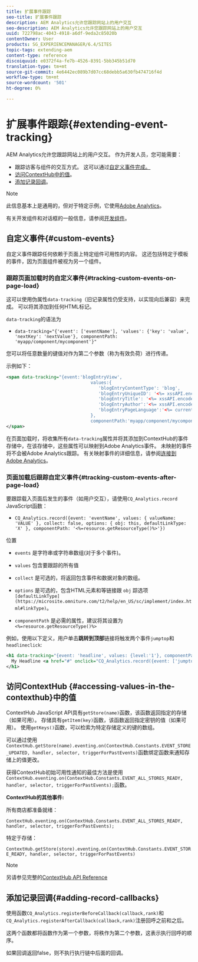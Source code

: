 ```yaml
---
title: 扩展事件跟踪
seo-title: 扩展事件跟踪
description: AEM Analytics允许您跟踪网站上的用户交互
seo-description: AEM Analytics允许您跟踪网站上的用户交互
uuid: 722798ac-4043-4918-a6df-9eda2c85020b
contentOwner: User
products: SG_EXPERIENCEMANAGER/6.4/SITES
topic-tags: extending-aem
content-type: reference
discoiquuid: e0372f4a-fe7b-4526-8391-5bb345b51d70
translation-type: tm+mt
source-git-commit: 4e6442ec089b7d07cc68debb5a630fb474716f4d
workflow-type: tm+mt
source-wordcount: '501'
ht-degree: 0%

---
```



# 扩展事件跟踪{#extending-event-tracking}

AEM Analytics允许您跟踪网站上的用户交互。 作为开发人员，您可能需要：

* 跟踪访客与组件的交互方式。 这可以通过[自定义事件完成。](#custom-events)
* [访问ContextHub中的值](/help/sites-developing/extending-analytics.md#accessing-values-in-the-contexthub)。
* [添加记录回调](#adding-record-callbacks)。

>[!NOTE]
>
>此信息基本上是通用的，但对于特定示例，它使用[Adobe Analytics](/help/sites-administering/adobeanalytics.md)。
>
>有关开发组件和对话框的一般信息，请参阅[开发组件](/help/sites-developing/components.md)。

## 自定义事件{#custom-events}

自定义事件跟踪任何依赖于页面上特定组件可用性的内容。 这还包括特定于模板的事件，因为页面组件被视为另一个组件。

### 跟踪页面加载时的自定义事件{#tracking-custom-events-on-page-load}

这可以使用伪属性`data-tracking`（旧记录属性仍受支持，以实现向后兼容）来完成。 可以将其添加到任何HTML标记。

`data-tracking`的语法为

* `data-tracking="{'event': ['eventName'], 'values': {'key': 'value', 'nextKey': 'nextValue'}, componentPath: 'myapp/component/mycomponent'}"`

您可以将任意数量的键值对作为第二个参数（称为有效负荷）进行传递。

示例如下：

```xml
<span data-tracking="{event:'blogEntryView', 
                                values:{
                                   'blogEntryContentType': 'blog', 
                                   'blogEntryUniqueID': '<%= xssAPI.encodeForJSString(entry.getId()) %>',
                                   'blogEntryTitle': '<%= xssAPI.encodeForJSString(entry.getTitle()) %>',
                                   'blogEntryAuthor':'<%= xssAPI.encodeForJSString(entry.getAuthor()) %>',
                                   'blogEntryPageLanguage':'<%= currentPage.getLanguage(true) %>'
                                },
                                componentPath:'myapp/component/mycomponent'}">
</span>
```

在页面加载时，将收集所有`data-tracking`属性并将其添加到ContextHub的事件存储中，在该存储中，这些属性可以映射到Adobe Analytics事件。 未映射的事件将不会被Adobe Analytics跟踪。 有关映射事件的详细信息，请参阅[连接到Adobe Analytics](/help/sites-administering/adobeanalytics.md)。

### 页面加载后跟踪自定义事件{#tracking-custom-events-after-page-load}

要跟踪载入页面后发生的事件（如用户交互），请使用`CQ_Analytics.record` JavaScript函数：

* `CQ_Analytics.record({event: 'eventName', values: { valueName: 'VALUE' }, collect: false, options: { obj: this, defaultLinkType: 'X' }, componentPath: '<%=resource.getResourceType()%>'})`

位置

* `events` 是字符串或字符串数组(对于多个事件)。

* `values` 包含要跟踪的所有值
* `collect` 是可选的，将返回包含事件和数据对象的数组。
* `options` 是可选的，包含HTML元素和等链接跟 `obj` 踪选项 ` [defaultLinkType](https://microsite.omniture.com/t2/help/en_US/sc/implement/index.html#linkType)`。

* `componentPath` 是必需的属性，建议将其设置为  `<%=resource.getResourceType()%>`

例如，使用以下定义，用户单击&#x200B;**跳转到顶部**&#x200B;链接将触发两个事件`jumptop`和`headlineclick`:

```xml
<h1 data-tracking="{event: 'headline', values: {level:'1'}, componentPath: '<%=resource.getResourceType()%>'}">
  My Headline <a href="#" onclick="CQ_Analytics.record({event: ['jumptop','headlineclick'],  values: {level:'1'}, componentPath: '<%=resource.getResourceType()%>'})">Jump to top</a>
</h1>
```

## 访问ContextHub {#accessing-values-in-the-contexthub}中的值

ContextHub JavaScript API具有`getStore(name)`函数，该函数返回指定的存储（如果可用）。 存储具有`getItem(key)`函数，该函数返回指定密钥的值（如果可用）。 使用`getKeys()`函数，可以检索为特定存储定义的键的数组。

可以通过使用`ContextHub.getStore(name).eventing.on(ContextHub.Constants.EVENT_STORE_UPDATED, handler, selector, triggerForPastEvents)`函数绑定函数来通知存储上的值更改。

获得ContextHub初始可用性通知的最佳方法是使用`ContextHub.eventing.on(ContextHub.Constants.EVENT_ALL_STORES_READY, handler, selector, triggerForPastEvents);`函数。

**ContextHub的其他事件:**

所有商店都准备就绪：

`ContextHub.eventing.on(ContextHub.Constants.EVENT_ALL_STORES_READY, handler, selector, triggerForPastEvents);`

特定于存储：

`ContextHub.getStore(store).eventing.on(ContextHub.Constants.EVENT_STORE_READY, handler, selector, triggerForPastEvents)`

>[!NOTE]
>
>另请参见完整的[ContextHub API Reference](https://helpx.adobe.com/experience-manager/6-4/sites/developing/using/contexthub-api.html#ContextHubJavascriptAPIReference)

## 添加记录回调{#adding-record-callbacks}

使用函数`CQ_Analytics.registerBeforeCallback(callback,rank)`和`CQ_Analytics.registerAfterCallback(callback,rank)`注册回呼之前和之后。

这两个函数都将函数作为第一个参数，将秩作为第二个参数，这表示执行回呼的顺序。

如果回调返回false，则不执行执行链中后面的回调。

